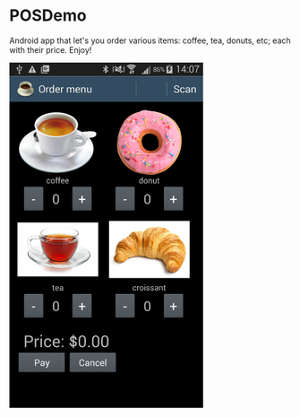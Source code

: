 # POSDemo

Android app that let's you order various items: coffee, tea, donuts, etc; each with their price. Enjoy!

<img src="https://raw.githubusercontent.com/i94alan/POSDemo/master/screenshots/device-2018-01-04-141721.png"  width="346" height="616">
